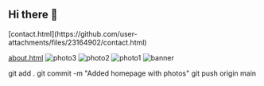 ## Hi there 👋

<!--
**ShivuArts/ShivuArts** is a ✨ _special_ ✨ repository because its `README.md` (this file) appears on your GitHub profile.

Here are some ideas to get you started:

- 🔭 I’m currently working on ...
- 🌱 I’m currently learning ...
- 👯 I’m looking to collaborate on ...
- 🤔 I’m looking for help with ...
- 💬 Ask me about ...
- 📫 How to reach me: ...
- 😄 Pronouns: ...
- ⚡ Fun fact: ...
-->[contact.html](https://github.com/user-attachments/files/23164902/contact.html)
[about.html](https://github.com/user-attachments/files/23164901/about.html)
![photo3](https://github.com/user-attachments/assets/440c539e-c97c-4ef3-a496-b20dd9d73076)
![photo2](https://github.com/user-attachments/assets/1d9bd548-2115-4a14-a439-6da4d259b4db)
![photo1](https://github.com/user-attachments/assets/5c51aeb7-be3d-4e19-9bea-0d0571149f52)
![banner](https://github.com/user-attachments/assets/1baad583-0f63-4431-8d0c-24bc248c1c4e)

git add .
git commit -m "Added homepage with photos"
git push origin main
